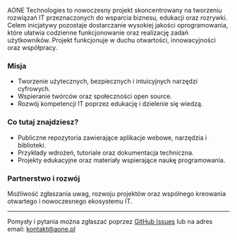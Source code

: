 AONE Technologies to nowoczesny projekt skoncentrowany na tworzeniu rozwiązań IT przeznaczonych do wsparcia biznesu, edukacji oraz rozrywki. Celem inicjatywy pozostaje dostarczanie wysokiej jakości oprogramowania, które ułatwia codzienne funkcjonowanie oraz realizację zadań użytkowników. Projekt funkcjonuje w duchu otwartości, innowacyjności oraz współpracy.

### Misja
- Tworzenie użytecznych, bezpiecznych i intuicyjnych narzędzi cyfrowych.
- Wspieranie twórców oraz społeczności open source.
- Rozwój kompetencji IT poprzez edukację i dzielenie się wiedzą.

### Co tutaj znajdziesz?
- Publiczne repozytoria zawierające aplikacje webowe, narzędzia i biblioteki.
- Przykłady wdrożeń, tutoriale oraz dokumentacja techniczna.
- Projekty edukacyjne oraz materiały wspierające naukę programowania.

### Partnerstwo i rozwój
Możliwość zgłaszania uwag, rozwoju projektów oraz wspólnego kreowania otwartego i nowoczesnego ekosystemu IT.

---

Pomysły i pytania można zgłaszać poprzez [GitHub Issues](https://github.com/aonepl/.github/issues) lub na adres email: kontakt@aone.pl

<!--

**Here are some ideas to get you started:**

🙋‍♀️ A short introduction - what is your organization all about?
🌈 Contribution guidelines - how can the community get involved?
👩‍💻 Useful resources - where can the community find your docs? Is there anything else the community should know?
🍿 Fun facts - what does your team eat for breakfast?
🧙 Remember, you can do mighty things with the power of [Markdown](https://docs.github.com/github/writing-on-github/getting-started-with-writing-and-formatting-on-github/basic-writing-and-formatting-syntax)
-->
